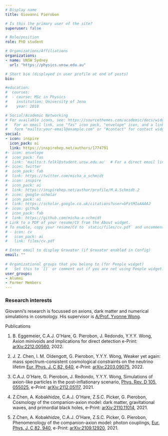 ```yaml
---
# Display name
title: Giovanni Pierobon

# Is this the primary user of the site?
superuser: false

# Role/position
role: PhD student

# Organizations/Affiliations
organizations:
- name: UNSW Sydney
  url: "https://physics.unsw.edu.au"

# Short bio (displayed in user profile at end of posts)
bio: 

#education:
#  courses:
#  - course: MSc in Physics
#    institution: University of Jena
#    year: 2018

# Social/Academic Networking
# For available icons, see: https://sourcethemes.com/academic/docs/widgets/#icons
#   For an email link, use "fas" icon pack, "envelope" icon, and a link in the
#   form "mailto:your-email@example.com" or "#contact" for contact widget.
social:
- icon: inspire
  icon_pack: ai
  link: https://inspirehep.net/authors/1774791 
#- icon: envelope
#  icon_pack: fas
#  link: 'mailto:t.felkl@student.unsw.edu.au'  # For a direct email link, use "mailto:test@example.org". #contact
#- icon: twitter
#  icon_pack: fab
#  link: https://twitter.com/micha_a_schmidt
#- icon: inspire
#  icon_pack: ai
#  link: https://inspirehep.net/author/profile/M.A.Schmidt.2
#- icon: google-scholar
#  icon_pack: ai
#  link: https://scholar.google.co.uk/citations?user=bPztMIoAAAAJ
#- icon: github
#  icon_pack: fab
#  link: https://github.com/micha-a-schmidt
# Link to a PDF of your resume/CV from the About widget.
# To enable, copy your resume/CV to `static/files/cv.pdf` and uncomment the lines below.  
# - icon: cv
#   icon_pack: ai
#   link: files/cv.pdf

# Enter email to display Gravatar (if Gravatar enabled in Config)
email: ""
  
# Organizational groups that you belong to (for People widget)
#   Set this to `[]` or comment out if you are not using People widget.  
user_groups:
- Alumni
- Former Members
---
```


### Research interests

Giovanni’s research is focussed on axions, dark matter and numerical simulations in cosmology. His supervisor is [A/Prof. Yvonne Wong](http://www.sydney-cppc.org/authors/wong-yvonne).


Publications 

1. B. Eggemeier, C.A.J. O'Hare, G. Pierobon, J. Redondo, Y.Y.Y. Wong, 
   Axion minivoids and implications for direct detection
   e-Print: [arXiv:2212.00560](https://arxiv.org/abs/2212.00560), 2022.

2. J. Z. Chen, I. M. Oldengott, G. Pierobon, Y.Y.Y. Wong,
   Weaker yet again: mass spectrum-consistent cosmological constraints on the neutrino lifetim 
   [Eur. Phys. J. C 82, 640](https://link.springer.com/article/10.1140/epjc/s10052-022-10518-3), 
   e-Print: [arXiv:2203.09075](https://arxiv.org/abs/2203.09075), 2022.

3. C.A.J. O'Hare, G. Pierobon, J. Redondo, Y.Y.Y. Wong,
   Simulations of axion-like particles in the post-inflationary scenario,
   [Phys. Rev. D 105, 055025](https://journals.aps.org/prd/abstract/10.1103/PhysRevD.105.055025),
   e-Print: [arXiv:2112.05117](https://arxiv.org/abs/2112.05117), 2021.

4. Z.Chen, A. Kobakhidze, C.A.J. O'Hare, Z.S.C. Picker, G. Pierobon,
   Cosmology of the companion-axion model: dark matter, gravitational waves, and primordial black holes,
   e-Print: [arXiv:2110.11014](https://arxiv.org/abs/2110.11014), 2021.

5. Z.Chen, A. Kobakhidze, C.A.J. O'Hare, Z.S.C. Picker, G. Pierobon,
   Phenomenology of the companion-axion model: photon couplings,
   [Eur. Phys. J. C 82, 940](https://link.springer.com/article/10.1140/epjc/s10052-022-10909-6),
   e-Print: [arXiv:2109.12920](https://arxiv.org/abs/2109.12920), 2021.

